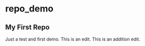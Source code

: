 # repo_demo
## My First Repo
Just a test and first demo. This is an edit.
This is an addition edit.
